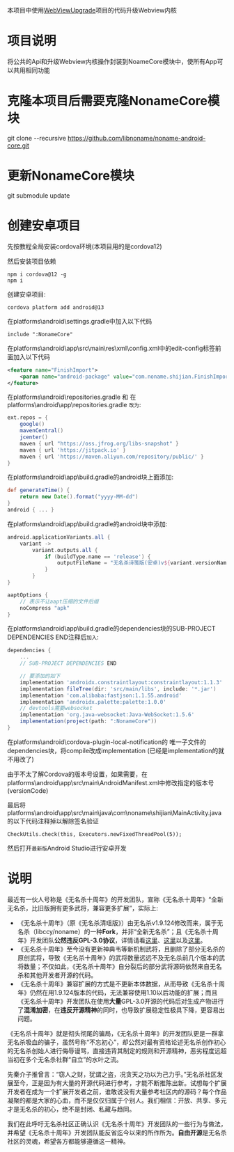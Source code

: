 本项目中使用[WebViewUpgrade](https://github.com/JonaNorman/WebViewUpgrade)项目的代码升级Webview内核

# 项目说明
将公共的Api和升级Webview内核操作封装到NoameCore模块中，使所有App可以共用相同功能

# 克隆本项目后需要克隆NonameCore模块
git clone --recursive https://github.com/libnoname/noname-android-core.git

# 更新NonameCore模块
git submodule update

# 创建安卓项目
先按教程全局安装cordova环境(本项目用的是cordova12)

然后安装项目依赖

```
npm i cordova@12 -g
npm i
```

创建安卓项目: 
```
cordova platform add android@13
```

在platforms\android\settings.gradle中加入以下代码
```
include ":NonameCore"
```

在platforms\android\app\src\main\res\xml\config.xml中的edit-config标签前面加入以下代码
```xml
<feature name="FinishImport">
    <param name="android-package" value="com.noname.shijian.FinishImport"/>
</feature>
```

在platforms\android\repositories.gradle
和
在platforms\android\app\repositories.gradle
`改为`:
```gradle
ext.repos = {
    google()
    mavenCentral()
    jcenter()
    maven { url "https://oss.jfrog.org/libs-snapshot" }
    maven { url 'https://jitpack.io' }
    maven { url 'https://maven.aliyun.com/repository/public/' }
}
```

在platforms\android\app\build.gradle的android块上面添加:
```gradle
def generateTime() {
    return new Date().format("yyyy-MM-dd")
}
android { ... }
```
在platforms\android\app\build.gradle的android块中添加:
```gradle
android.applicationVariants.all {
    variant ->
        variant.outputs.all {
            if (buildType.name == 'release') {
                outputFileName = "无名杀诗笺版(安卓)v${variant.versionName}(${generateTime()}).ApK"
            }
        }
}

aaptOptions {
    // 表示不让aapt压缩的文件后缀
    noCompress "apk"
}
```

在platforms\android\app\build.gradle的dependencies块的SUB-PROJECT DEPENDENCIES END注释后`加入`:
```gradle
dependencies {
    ...
    // SUB-PROJECT DEPENDENCIES END

    // 要添加的如下
    implementation 'androidx.constraintlayout:constraintlayout:1.1.3'
    implementation fileTree(dir: 'src/main/libs', include: '*.jar')
    implementation 'com.alibaba:fastjson:1.1.55.android'
    implementation 'androidx.palette:palette:1.0.0'
    // devtools需要websocket
    implementation 'org.java-websocket:Java-WebSocket:1.5.6'
    implementation(project(path: ":NonameCore"))
}
```

在platforms\android\cordova-plugin-local-notification的
唯一子文件的dependencies块，将compile改成implementation
(已经是implementation的就不用改了)

由于不太了解Cordova的版本号设置，如果需要，在platforms\android\app\src\main\AndroidManifest.xml中修改指定的版本号(versionCode)

最后将platforms\android\app\src\main\java\com\noname\shijian\MainActivity.java的以下代码注释掉以解除签名验证
```
CheckUtils.check(this, Executors.newFixedThreadPool(5));
```

然后打开`最新版`Android Studio进行安卓开发

# 说明
最近有一伙人号称是《无名杀十周年》的开发团队，宣称《无名杀十周年》“全新无名杀，比旧版拥有更多武将，兼容更多扩展”，实际上: 

- 《无名杀十周年》（原《无名杀清瑶版》）由无名杀v1.9.124修改而来，属于无名杀（libccy/noname）的一种**Fork**，并非“全新无名杀”；且《无名杀十周年》开发团队**公然违反GPL-3.0协议**，详情请看[这里](https://github.com/github/dmca/blob/master/2023/09/2023-09-20-noname.md)、[这里](https://tieba.baidu.com/p/8623890806)以及[这里](https://tieba.baidu.com/p/8624582238)。
- 《无名杀十周年》至今没有更新神典韦等新机制武将，且删除了部分无名杀的原创武将，导致《无名杀十周年》的武将数量远远不及无名杀前几个版本的武将数量；不仅如此，《无名杀十周年》自分裂后的部分武将源码依然来自无名杀和其他开发者开源的代码。
- 《无名杀十周年》兼容扩展的方式是不更新本体数据，从而导致《无名杀十周年》仍然在用1.9.124版本的代码，无法兼容使用1.10以后功能的扩展；而且《无名杀十周年》开发团队在使用**大量**GPL-3.0开源的代码后对生成产物进行了**混淆加密**，在**违反开源精神**的同时，也导致扩展稳定性极具下降，更容易出问题。

《无名杀十周年》就是彻头彻尾的骗局，《无名杀十周年》的开发团队更是一群拿无名杀吸血的骗子，虽然号称“不忘初心”，却公然对最有资格论述无名杀创作初心的无名杀创始人进行侮辱谩骂，直接违背其制定的规则和开源精神，恶劣程度远超当初在多个无名杀社群“自立”的水叶之流。

先秦介子推曾言：“窃人之财，犹谓之盗，况贪天之功以为己力乎。”无名杀社区发展至今，正是因为有大量的开源代码进行参考，才能不断推陈出新。试想每个扩展开发者在成为一个扩展开发者之前，谁敢说没有大量参考社区内的源码？每个作品凝聚的都是大家的心血，而不是仅仅归属于个别人。我们相信：开放、共享、多元才是无名杀的初心，绝不是封闭、私藏与趋同。

我们在此呼吁无名杀社区正确认识《无名杀十周年》开发团队的一些行为与做法，并希望《无名杀十周年》开发团队能反省迄今以来的所作所为。**自由开源**是无名杀社区的灵魂，希望各方都能够遵循这一精神。